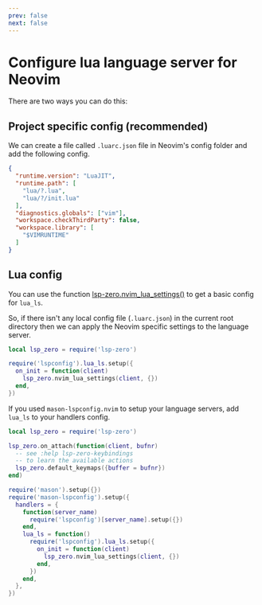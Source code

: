 ```yaml
---
prev: false
next: false
---
```


# Configure lua language server for Neovim

There are two ways you can do this:

## Project specific config (recommended)

We can create a file called `.luarc.json` file in Neovim's config folder and add the following config.

```json
{
  "runtime.version": "LuaJIT",
  "runtime.path": [
    "lua/?.lua",
    "lua/?/init.lua"
  ],
  "diagnostics.globals": ["vim"],
  "workspace.checkThirdParty": false,
  "workspace.library": [
    "$VIMRUNTIME"
  ]
}
```

## Lua config

You can use the function [lsp-zero.nvim_lua_settings()](../reference/lua-api#nvim-lua-settings-client-opts) to get a basic config for `lua_ls`.

So, if there isn't any local config file (`.luarc.json`) in the current root directory then we can apply the Neovim specific settings to the language server.

```lua
local lsp_zero = require('lsp-zero')

require('lspconfig').lua_ls.setup({
  on_init = function(client)
    lsp_zero.nvim_lua_settings(client, {})
  end,
})
```

If you used `mason-lspconfig.nvim` to setup your language servers, add `lua_ls` to your handlers config.

```lua
local lsp_zero = require('lsp-zero')

lsp_zero.on_attach(function(client, bufnr)
  -- see :help lsp-zero-keybindings
  -- to learn the available actions
  lsp_zero.default_keymaps({buffer = bufnr})
end)

require('mason').setup({})
require('mason-lspconfig').setup({
  handlers = {
    function(server_name)
      require('lspconfig')[server_name].setup({})
    end,
    lua_ls = function()
      require('lspconfig').lua_ls.setup({
        on_init = function(client)
          lsp_zero.nvim_lua_settings(client, {})
        end,
      })
    end,
  },
})
```

